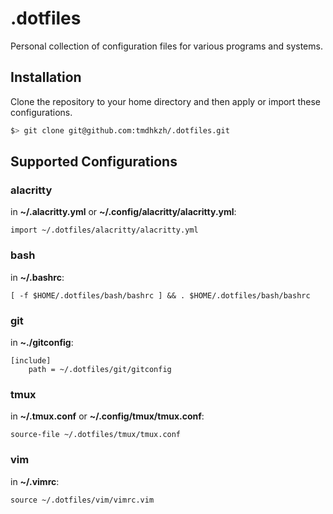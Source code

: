 # .dotfiles

Personal collection of configuration files for various programs and systems.

## Installation

Clone the repository to your home directory and then apply or import these configurations.

```bash
$> git clone git@github.com:tmdhkzh/.dotfiles.git
```

## Supported Configurations

### alacritty  
in **~/.alacritty.yml** or **~/.config/alacritty/alacritty.yml**:   
```
import ~/.dotfiles/alacritty/alacritty.yml
```

### bash
in **~/.bashrc**:
```
[ -f $HOME/.dotfiles/bash/bashrc ] && . $HOME/.dotfiles/bash/bashrc
```

### git
in **~./gitconfig**:
```
[include]
	path = ~/.dotfiles/git/gitconfig
```

### tmux  
in **~/.tmux.conf** or **~/.config/tmux/tmux.conf**:   
```
source-file ~/.dotfiles/tmux/tmux.conf
```

### vim  
in **~/.vimrc**:   
```
source ~/.dotfiles/vim/vimrc.vim
```

